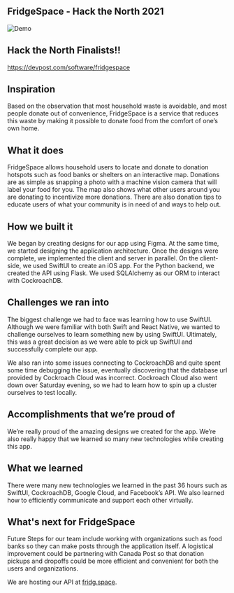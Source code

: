 ## FridgeSpace - Hack the North 2021

![Demo](./AppDemo.gif)

## Hack the North Finalists!!
https://devpost.com/software/fridgespace

## Inspiration
Based on the observation that most household waste is avoidable, and most people donate out of convenience, FridgeSpace is a service that reduces this waste by making it possible to donate food from the comfort of one’s own home. 

## What it does
FridgeSpace allows household users to locate and donate to donation hotspots such as food banks or shelters on an interactive map. Donations are as simple as snapping a photo with a machine vision camera that will label your food for you. The map also shows what other users around you are donating to incentivize more donations. There are also donation tips to educate users of what your community is in need of and ways to help out. 

## How we built it
We began by creating designs for our app using Figma. At the same time, we started designing the application architecture. Once the designs were complete, we implemented the client and server in parallel. On the client-side, we used SwiftUI to create an iOS app. For the Python backend, we created the API using Flask. We used SQLAlchemy as our ORM to interact with CockroachDB.

## Challenges we ran into
The biggest challenge we had to face was learning how to use SwiftUI. Although we were familiar with both Swift and React Native, we wanted to challenge ourselves to learn something new by using SwiftUI. Ultimately, this was a great decision as we were able to pick up SwiftUI and successfully complete our app.

We also ran into some issues connecting to CockroachDB and quite spent some time debugging the issue, eventually discovering that the database url provided by Cockroach Cloud was incorrect. Cockroach Cloud also went down over Saturday evening, so we had to learn how to spin up a cluster ourselves to test locally.

## Accomplishments that we’re proud of
We’re really proud of the amazing designs we created for the app. We’re also really happy that we learned so many new technologies while creating this app.

## What we learned
There were many new technologies we learned in the past 36 hours such as SwiftUI, CockroachDB, Google Cloud, and Facebook’s API. We also learned how to efficiently communicate and support each other virtually.

## What's next for FridgeSpace
Future Steps for our team include working with organizations such as food banks so they can make posts through the application itself. A logistical improvement could be partnering with Canada Post so that donation pickups and dropoffs could be more efficient and convenient for both the users and organizations.

We are hosting our API at [fridg.space](http://www.fridg.space/).
